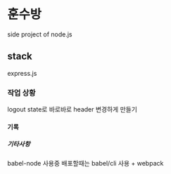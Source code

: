 # 훈수방

side project of node.js

## stack

express.js

### 작업 상황

logout state로 바로바로 header 변경하게 만들기

#### 기록

##### 기타사항

babel-node 사용중
배포할때는 babel/cli 사용 + webpack

